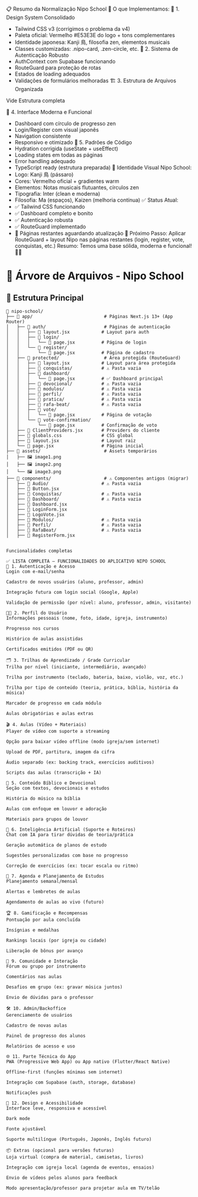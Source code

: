📋 Resumo da Normalização Nipo School
🎯 O que Implementamos:
🎨 1. Design System Consolidado
* Tailwind CSS v3 (corrigimos o problema da v4)
* Paleta oficial: Vermelho #E53E3E do logo + tons complementares
* Identidade japonesa: Kanji 鳥, filosofia zen, elementos musicais
* Classes customizadas: .nipo-card, .zen-circle, etc.
🔐 2. Sistema de Autenticação Robusto
* AuthContext com Supabase funcionando
* RouteGuard para proteção de rotas
* Estados de loading adequados
* Validações de formulários melhoradas
🏗️ 3. Estrutura de Arquivos Organizada

Vide Estrutura completa



📱 4. Interface Moderna e Funcional
* Dashboard com círculo de progresso zen
* Login/Register com visual japonês
* Navigation consistente
* Responsivo e otimizado
🔧 5. Padrões de Código
* Hydration corrigida (useState + useEffect)
* Loading states em todas as páginas
* Error handling adequado
* TypeScript ready (estrutura preparada)
🎌 Identidade Visual Nipo School:
* Logo: Kanji 鳥 (pássaro)
* Cores: Vermelho oficial + gradientes warm
* Elementos: Notas musicais flutuantes, círculos zen
* Tipografia: Inter (clean e moderna)
* Filosofia: Ma (espaços), Kaizen (melhoria contínua)
✅ Status Atual:
* ✅ Tailwind CSS funcionando
* ✅ Dashboard completo e bonito
* ✅ Autenticação robusta
* ✅ RouteGuard implementado
* 🔄 Páginas restantes aguardando atualização
🚀 Próximo Passo:
Aplicar RouteGuard + layout Nipo nas páginas restantes (login, register, vote, conquistas, etc.)
Resumo: Temos uma base sólida, moderna e funcional! 🎌✨

# 🎌 Árvore de Arquivos - Nipo School

## 📁 Estrutura Principal

```
📂 nipo-school/
├── 📂 app/                           # Páginas Next.js 13+ (App Router)
│   ├── 📂 auth/                      # Páginas de autenticação
│   │   ├── 📄 layout.jsx            # Layout para auth
│   │   ├── 📂 login/
│   │   │   └── 📄 page.jsx          # Página de login
│   │   └── 📂 register/
│   │       └── 📄 page.jsx          # Página de cadastro
│   ├── 📂 protected/                 # Área protegida (RouteGuard)
│   │   ├── 📄 layout.jsx            # Layout para área protegida
│   │   ├── 📂 conquistas/           # ⚠️ Pasta vazia
│   │   ├── 📂 dashboard/
│   │   │   └── 📄 page.jsx          # ✅ Dashboard principal
│   │   ├── 📂 devocional/           # ⚠️ Pasta vazia
│   │   ├── 📂 modulos/              # ⚠️ Pasta vazia
│   │   ├── 📂 perfil/               # ⚠️ Pasta vazia
│   │   ├── 📂 pratica/              # ⚠️ Pasta vazia
│   │   ├── 📂 rafa-beat/            # ⚠️ Pasta vazia
│   │   ├── 📂 vote/
│   │   │   └── 📄 page.jsx          # Página de votação
│   │   └── 📂 vote-confirmation/
│   │       └── 📄 page.jsx          # Confirmação de voto
│   ├── 📄 ClientProviders.jsx       # Providers do cliente
│   ├── 📄 globals.css               # CSS global
│   ├── 📄 layout.jsx                # Layout raiz
│   └── 📄 page.jsx                  # Página inicial
├── 📂 assets/                        # Assets temporários
│   ├── 🖼️ image1.png
│   ├── 🖼️ image2.png
│   └── 🖼️ image3.png
├── 📂 components/                    # ⚠️ Componentes antigos (migrar)
│   ├── 📂 Audio/                    # ⚠️ Pasta vazia
│   ├── 📄 Button.jsx
│   ├── 📂 Conquistas/               # ⚠️ Pasta vazia
│   ├── 📂 Dashboard/                # ⚠️ Pasta vazia
│   ├── 📄 Dashboard.jsx
│   ├── 📄 LoginForm.jsx
│   ├── 📄 LogoVote.jsx
│   ├── 📂 Modulos/                  # ⚠️ Pasta vazia
│   ├── 📂 Perfil/                   # ⚠️ Pasta vazia
│   ├── 📂 RafaBeat/                 # ⚠️ Pasta vazia
│   ├── 📄 RegisterForm.jsx


Funcionalidades completas

✅ LISTA COMPLETA – FUNCIONALIDADES DO APLICATIVO NIPO SCHOOL
🔐 1. Autenticação e Acesso
Login com e-mail/senha

Cadastro de novos usuários (aluno, professor, admin)

Integração futura com login social (Google, Apple)

Validação de permissão (por nível: aluno, professor, admin, visitante)

🧑‍🎓 2. Perfil do Usuário
Informações pessoais (nome, foto, idade, igreja, instrumento)

Progresso nos cursos

Histórico de aulas assistidas

Certificados emitidos (PDF ou QR)

🗂️ 3. Trilhas de Aprendizado / Grade Curricular
Trilha por nível (iniciante, intermediário, avançado)

Trilha por instrumento (teclado, bateria, baixo, violão, voz, etc.)

Trilha por tipo de conteúdo (teoria, prática, bíblia, história da música)

Marcador de progresso em cada módulo

Aulas obrigatórias e aulas extras

🎬 4. Aulas (Vídeo + Materiais)
Player de vídeo com suporte a streaming

Opção para baixar vídeo offline (modo igreja/sem internet)

Upload de PDF, partitura, imagem da cifra

Áudio separado (ex: backing track, exercícios auditivos)

Scripts das aulas (transcrição + IA)

📖 5. Conteúdo Bíblico e Devocional
Seção com textos, devocionais e estudos

História do músico na bíblia

Aulas com enfoque em louvor e adoração

Materiais para grupos de louvor

🤖 6. Inteligência Artificial (Suporte e Roteiros)
Chat com IA para tirar dúvidas de teoria/prática

Geração automática de planos de estudo

Sugestões personalizadas com base no progresso

Correção de exercícios (ex: tocar escala ou ritmo)

📅 7. Agenda e Planejamento de Estudos
Planejamento semanal/mensal

Alertas e lembretes de aulas

Agendamento de aulas ao vivo (futuro)

🏆 8. Gamificação e Recompensas
Pontuação por aula concluída

Insígnias e medalhas

Rankings locais (por igreja ou cidade)

Liberação de bônus por avanço

💬 9. Comunidade e Interação
Fórum ou grupo por instrumento

Comentários nas aulas

Desafios em grupo (ex: gravar música juntos)

Envio de dúvidas para o professor

🛠️ 10. Admin/Backoffice
Gerenciamento de usuários

Cadastro de novas aulas

Painel de progresso dos alunos

Relatórios de acesso e uso

🌐 11. Parte Técnica do App
PWA (Progressive Web App) ou App nativo (Flutter/React Native)

Offline-first (funções mínimas sem internet)

Integração com Supabase (auth, storage, database)

Notificações push

🎨 12. Design e Acessibilidade
Interface leve, responsiva e acessível

Dark mode

Fonte ajustável

Suporte multilíngue (Português, Japonês, Inglês futuro)

📦 Extras (opcional para versões futuras)
Loja virtual (compra de material, camisetas, livros)

Integração com igreja local (agenda de eventos, ensaios)

Envio de vídeos pelos alunos para feedback

Modo apresentação/professor para projetar aula em TV/telão